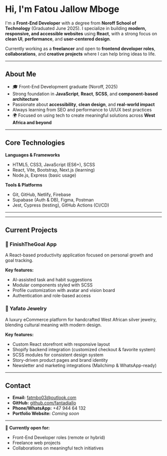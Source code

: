 # Hi, I'm Fatou Jallow Mboge

I'm a **Front-End Developer** with a degree from **Noroff School of Technology** (Graduated June 2025). I specialize in building **modern, responsive, and accessible websites** using **React**, with a strong focus on **clean UI**, **performance**, and **user-centered design**.

Currently working as a **freelancer** and open to **frontend developer roles**, **collaborations**, and **creative projects** where I can help bring ideas to life.

---

## About Me

- 🎓 Front-End Development graduate (Noroff, 2025)  
-  Strong foundation in **JavaScript**, **React**, **SCSS**, and **component-based architecture**  
-  Passionate about **accessibility**, **clean design**, and **real-world impact**  
-  Always learning  from SEO and performance to UI/UX best practices  
- 🌍 Focused on using tech to create meaningful solutions across **West Africa and beyond**

---

## Core Technologies

**Languages & Frameworks**  
- HTML5, CSS3, JavaScript (ES6+), SCSS  
- React, Vite, Bootstrap, Next.js (learning)  
- Node.js, Express (basic usage)

**Tools & Platforms**  
- Git, GitHub, Netlify, Firebase  
- Supabase (Auth & DB), Figma, Postman  
- Jest, Cypress (testing), GitHub Actions (CI/CD)

---

---

## Current Projects

### 🔧 FinishTheGoal App  
A React-based productivity application focused on personal growth and goal tracking.

**Key features:**
- AI-assisted task and habit suggestions  
- Modular components styled with SCSS  
- Profile customization with avatar and vision board  
- Authentication and role-based access  

### 💍 Yafato Jewelry  
A luxury eCommerce platform for handcrafted West African silver jewelry, blending cultural meaning with modern design.

**Key features:**
- Custom React storefront with responsive layout  
- Shopify backend integration (customized checkout & favorite system)  
- SCSS modules for consistent design system  
- Story-driven product pages and brand identity  
- Newsletter and marketing integrations (Mailchimp & WhatsApp-ready)

---

## Contact

- **Email:** fatmbo03@outlook.com  
- **GitHub:** [github.com/fantadiallo](https://github.com/fantadiallo)  
- **Phone/WhatsApp:** +47 944 64 132  
- **Portfolio Website:** _Coming soon_

---

💼 **Currently open for:**
- Front-End Developer roles (remote or hybrid)  
- Freelance web projects  
- Collaborations on meaningful tech initiatives
